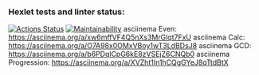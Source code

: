 ### Hexlet tests and linter status:
[![Actions Status](https://github.com/blonde2029/java-project-61/workflows/hexlet-check/badge.svg)](https://github.com/blonde2029/java-project-61/actions)
[![Maintainability](https://api.codeclimate.com/v1/badges/d285b602af8559be561c/maintainability)](https://codeclimate.com/github/blonde2029/java-project-61/maintainability)
asciinema Even:        https://asciinema.org/a/xw6mffVF4Q5nXs3MrGlqt7FxU
asciinema Calc:        https://asciinema.org/a/O7A98x0OMxVBoy1wT3LdBDsJ8
asciinema GCD:         https://asciinema.org/a/b6PDqlCpG6kE8zVSEjZ6CNQb0
asciinema Progression: https://asciinema.org/a/XVZht1In1hCQgGYeJ8qTtdBtX
